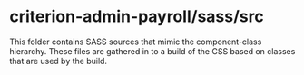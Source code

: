 # criterion-admin-payroll/sass/src

This folder contains SASS sources that mimic the component-class hierarchy. These files
are gathered in to a build of the CSS based on classes that are used by the build.
